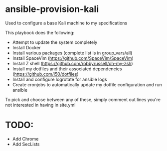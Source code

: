 # ansible-provision-kali
Used to configure a base Kali machine to my specifications

This playbook does the following:
- Attempt to update the system completely
- Install Docker
- Install various packages (complete list is in group_vars/all)
- Install SpaceVim (https://github.com/SpaceVim/SpaceVim)
- Install Z shell (https://github.com/robbyrussell/oh-my-zsh)
- Install my dotfiles and their associated dependencies (https://github.com/l50/dotfiles)
- Install and configure logrotate for ansible logs
- Create cronjobs to automatically update my dotfile configuration and run ansible

To pick and choose between any of these, simply comment out lines you're not interested in having in site.yml

# TODO:
- Add Chrome
- Add SecLists
